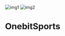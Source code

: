 ![img1](https://user-images.githubusercontent.com/120609930/225095011-9d65dc19-f2f5-47c3-a0c9-a9884e62b6b4.png)
![img2](https://user-images.githubusercontent.com/120609930/225095017-75bb35a7-1d68-4a41-b85e-ed801390cc51.png)
# OnebitSports
